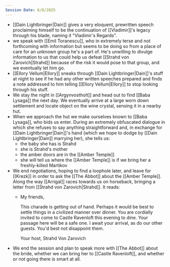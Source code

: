 ```yaml
---
Session Date: 6/8/2025
---
```

- [[Dain Lightbringer|Dain]] gives a very eloquent, prewritten speech proclaiming himself to be the continuation of [[Vladimir]]'s legacy through his blade, naming it "Vladimir's Regards".
- we speak with [[Emil Toranescu]], who in extremely terse and not forthcoming with information but seems to be doing so from a place of care for an unknown group he's a part of. He's unwilling to divulge information to us that could help us defeat [[Strahd von Zarovich|Strahd]] because of the risk it would pose to that group, and we eventually let him go.
- [[Ellory Vellum|Ellory]] sneaks through [[Dain Lightbringer|Dain]]'s stuff at night to see if he had any other written speeches prepared and finds a note addressed to him telling [[Ellory Vellum|Ellory]] to stop looking through his stuff.
- We stay the night in [[Argynvostholt]] and head out to find [[Baba Lysaga]] the next day. We eventually arrive at a large worn down settlement and locate object on the wine crystal, sensing it in a nearby hut.
- When we approach the hut we make ourselves known to [[Baba Lysaga]], who bids us enter. During an extremely obfuscated dialogue in which she refuses to say anything straightforward and, in exchange for [[Dain Lightbringer|Dain]]'s hand (which we hope to dodge by [[Dain Lightbringer|Dain]] marrying her), she tells us:
	- the baby she has is Strahd
	- she is Strahd's mother
	- the amber doors are in the [[Amber Temple]]
	- she will tell us where the [[Amber Temple]] is if we bring her a freshly-killed Martikov
- We end negotiations, hoping to find a loophole later, and leave for [[Krezk]] in order to ask the [[The Abbot]] about the [[Amber Temple]]. Along the way [[Arrigal]] races towards us on horseback, bringing a letter from [[Strahd von Zarovich|Strahd]]. It reads:
	- My friends, 
	  
	  This charade is getting out of hand. Perhaps it would be best to settle things in a civilized manner over dinner. You are cordially invited to come to Castle Ravenloft this evening to dine. Your passage here will be a safe one. I await your arrival, as do our other guests. You'd best not disappoint them. 
	  
	  Your host, 
	  Strahd Von Zarovich
- We end the session and plan to speak more with [[The Abbot]] about the bride, whether we can bring her to [[Castle Ravenloft]], and whether or not going there is smart at all.
